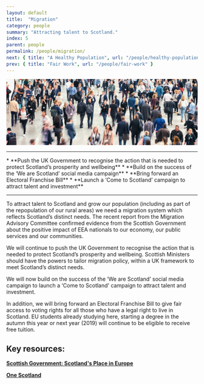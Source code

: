 ```yaml
---
layout: default
title:  "Migration"
category: people
summary: "Attracting talent to Scotland."
index: 5
parent: people
permalink: /people/migration/
next: { title: "A Healthy Population", url: "/people/healthy-population/" }
prev: { title: "Fair Work", url: "/people/fair-work" }
---
```

![Migration Photo](/assets/images/pageimages/people4.jpg)
<br>
<hr>
* **Push the UK Government to recognise the action that is needed to protect Scotland’s prosperity and wellbeing**
* **Build on the success of the ‘We are Scotland’ social media campaign**
* **Bring forward an Electoral Franchise Bill**
* **Launch a ‘Come to Scotland’ campaign to attract talent and investment**
<hr>

To attract talent to Scotland and grow our population (including as part of the repopulation of our rural areas) we need a migration system which reflects Scotland’s distinct needs. The recent report from the Migration Advisory Committee confirmed evidence from the Scottish Government about the positive impact of EEA nationals to our economy, our public services and our communities.

We will continue to push the UK Government to recognise the action that is needed to protect Scotland’s prosperity and wellbeing. Scottish Ministers should have the powers to tailor migration policy, within a UK framework to meet Scotland’s distinct needs.

We will now build on the success of the ‘We are Scotland’ social media campaign to launch a ‘Come to Scotland' campaign to attract talent and investment.  

In addition, we will bring forward an Electoral Franchise Bill to give fair access to voting rights for all those who have a legal right to live in Scotland. EU students already studying here, starting a degree in the autumn this year or next year (2019) will continue to be eligible to receive free tuition.


## Key resources:
**[Scottish Government: Scotland's Place in Europe](https://beta.gov.scot/publications/scotlands-place-europe-people-jobs-investment/)**  

**[One Scotland](https://onescotland.org/campaigns/we-are-scotland/)**  
